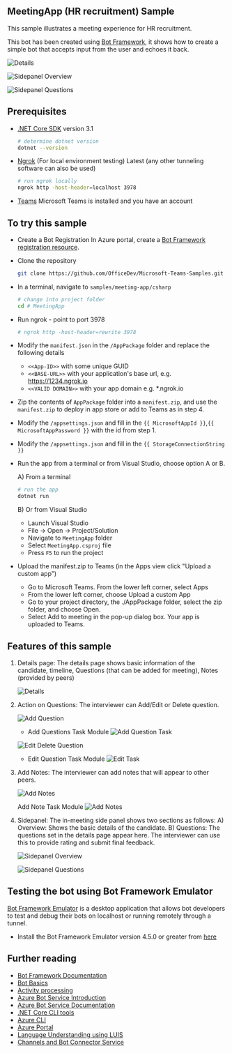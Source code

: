 ﻿## MeetingApp (HR recruitment) Sample

This sample illustrates a meeting experience for HR recruitment.

This bot has been created using [Bot Framework](https://dev.botframework.com), it shows how to create a simple bot that accepts input from the user and echoes it back.

![Details](MeetingApp/Images/details.png)

![Sidepanel Overview](MeetingApp/Images/sidepanel_overview.png)

![Sidepanel Questions](MeetingApp/Images/sidepanel_questions.png)

## Prerequisites

- [.NET Core SDK](https://dotnet.microsoft.com/download) version 3.1

  ```bash
  # determine dotnet version
  dotnet --version
  ```

- [Ngrok](https://ngrok.com/download) (For local environment testing) Latest (any other tunneling software can also be used)
  ```bash
  # run ngrok locally
  ngrok http -host-header=localhost 3978
  ```

- [Teams](https://teams.microsoft.com) Microsoft Teams is installed and you have an account


## To try this sample
- Create a Bot Registration
   In Azure portal, create a [Bot Framework registration resource](https://docs.microsoft.com/en-us/azure/bot-service/bot-builder-authentication?view=azure-bot-service-4.0&tabs=csharp%2Caadv2#create-the-resource).
 
- Clone the repository
   ```bash
   git clone https://github.com/OfficeDev/Microsoft-Teams-Samples.git
   ```

- In a terminal, navigate to `samples/meeting-app/csharp`

    ```bash
    # change into project folder
    cd # MeetingApp
    ```
- Run ngrok - point to port 3978

    ```bash
    # ngrok http -host-header=rewrite 3978
    ```
- Modify the `manifest.json` in the `/AppPackage` folder and replace the following details
   - `<<App-ID>>` with some unique GUID   
   - `<<BASE-URL>>` with your application's base url, e.g. https://1234.ngrok.io
   - `<<VALID DOMAIN>>` with your app domain e.g. *.ngrok.io

- Zip the contents of `AppPackage` folder into a `manifest.zip`, and use the `manifest.zip` to deploy in app store or add to Teams as in step 4.

- Modify the `/appsettings.json` and fill in the `{{ MicrosoftAppId }}`,`{{ MicrosoftAppPassword }}` with the id from step 1.

- Modify the `/appsettings.json` and fill in the `{{ StorageConnectionString }}`

- Run the app from a terminal or from Visual Studio, choose option A or B.

  A) From a terminal

  ```bash
  # run the app
  dotnet run
  ```

  B) Or from Visual Studio

  - Launch Visual Studio
  - File -> Open -> Project/Solution
  - Navigate to `MeetingApp` folder
  - Select `MeetingApp.csproj` file
  - Press `F5` to run the project

- Upload the manifest.zip to Teams (in the Apps view click "Upload a custom app")
   - Go to Microsoft Teams. From the lower left corner, select Apps
   - From the lower left corner, choose Upload a custom App
   - Go to your project directory, the ./AppPackage folder, select the zip folder, and choose Open.
   - Select Add to meeting in the pop-up dialog box. Your app is uploaded to Teams.

## Features of this sample

1) Details page:
   The details page shows basic information of the candidate, timeline, Questions (that can be added for meeting), Notes (provided by peers)

   ![Details](MeetingApp/Images/details.png)

2) Action on Questions:
   The interviewer can Add/Edit or Delete question.

   ![Add Question](MeetingApp/Images/add_question.png)

   - Add Questions Task Module
   ![Add Question Task](MeetingApp/Images/add_task.png)

   ![Edit Delete Question](MeetingApp/Images/edit_questions.png)

   - Edit Question Task Module
   ![Edit Task](MeetingApp/Images/edit_task.png)

3) Add Notes:
   The interviewer can add notes that will appear to other peers.

   ![Add Notes](MeetingApp/Images/add_note.png)

   Add Note Task Module
   ![Add Notes](MeetingApp/Images/add_note_task.png)

4) Sidepanel:
    The in-meeting side panel shows two sections as follows:
    A) Overview: Shows the basic details of the candidate.
    B) Questions: The questions set in the details page appear here. The interviewer can use this to provide rating and submit final feedback.

    ![Sidepanel Overview](MeetingApp/Images/sidepanel_overview.png)

    ![Sidepanel Questions](MeetingApp/Images/sidepanel_questions.png)
## Testing the bot using Bot Framework Emulator

[Bot Framework Emulator](https://github.com/microsoft/botframework-emulator) is a desktop application that allows bot developers to test and debug their bots on localhost or running remotely through a tunnel.

- Install the Bot Framework Emulator version 4.5.0 or greater from [here](https://github.com/Microsoft/BotFramework-Emulator/releases)

## Further reading

- [Bot Framework Documentation](https://docs.botframework.com)
- [Bot Basics](https://docs.microsoft.com/azure/bot-service/bot-builder-basics?view=azure-bot-service-4.0)
- [Activity processing](https://docs.microsoft.com/en-us/azure/bot-service/bot-builder-concept-activity-processing?view=azure-bot-service-4.0)
- [Azure Bot Service Introduction](https://docs.microsoft.com/azure/bot-service/bot-service-overview-introduction?view=azure-bot-service-4.0)
- [Azure Bot Service Documentation](https://docs.microsoft.com/azure/bot-service/?view=azure-bot-service-4.0)
- [.NET Core CLI tools](https://docs.microsoft.com/en-us/dotnet/core/tools/?tabs=netcore2x)
- [Azure CLI](https://docs.microsoft.com/cli/azure/?view=azure-cli-latest)
- [Azure Portal](https://portal.azure.com)
- [Language Understanding using LUIS](https://docs.microsoft.com/en-us/azure/cognitive-services/luis/)
- [Channels and Bot Connector Service](https://docs.microsoft.com/en-us/azure/bot-service/bot-concepts?view=azure-bot-service-4.0)

